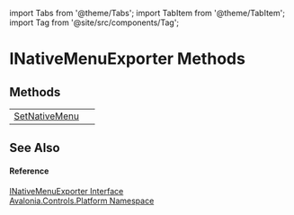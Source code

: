 import Tabs from '@theme/Tabs'; 
import TabItem from '@theme/TabItem'; 
import Tag from '@site/src/components/Tag'; 

# INativeMenuExporter Methods




## Methods
<table>
<tr>
<td><a href="M_Avalonia_Controls_Platform_INativeMenuExporter_SetNativeMenu">SetNativeMenu</a></td>
<td> </td>
</tr>
</table>

## See Also


#### Reference
<a href="T_Avalonia_Controls_Platform_INativeMenuExporter">INativeMenuExporter Interface</a>  
<a href="N_Avalonia_Controls_Platform">Avalonia.Controls.Platform Namespace</a>  
